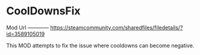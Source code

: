 # CoolDownsFix
Mod Url ———— https://steamcommunity.com/sharedfiles/filedetails/?id=3589105019

This MOD attempts to fix the issue where cooldowns can become negative.
